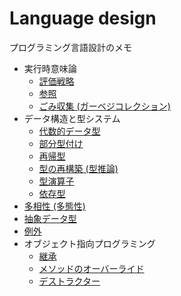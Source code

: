 # Language design
プログラミング言語設計のメモ

- 実行時意味論
  - [評価戦略](evaluation.md)
  - [参照](reference.md)
  - [ごみ収集 (ガーベジコレクション)](gc.md)
- データ構造と型システム
  - [代数的データ型](algebraictype.md)
  - [部分型付け](subtyping.md)
  - [再帰型](recursivetype.md)
  - [型の再構築 (型推論)](typereconstruction.md)
  - [型演算子](typeoperator.md)
  - [依存型](dependenttype.md)
- [多相性 (多態性)](polymorphism.md)
- [抽象データ型](adt.md)
- [例外](exception.md)
- オブジェクト指向プログラミング
  - [継承](inheritance.md)
  - [メソッドのオーバーライド](overriding.md)
  - [デストラクター](destructor.md)

